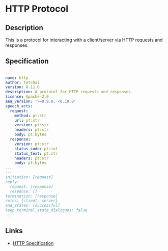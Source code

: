 # HTTP Protocol

## Description

This is a protocol for interacting with a client/server via HTTP requests and responses.

## Specification

```yaml
---
name: http
author: fetchai
version: 0.11.0
description: A protocol for HTTP requests and responses.
license: Apache-2.0
aea_version: '>=0.9.0, <0.10.0'
speech_acts:
  request:
    method: pt:str
    url: pt:str
    version: pt:str
    headers: pt:str
    body: pt:bytes
  response:
    version: pt:str
    status_code: pt:int
    status_text: pt:str
    headers: pt:str
    body: pt:bytes
...
---
initiation: [request]
reply:
  request: [response]
  response: []
termination: [response]
roles: {client, server}
end_states: [successful]
keep_terminal_state_dialogues: false
...
```

## Links

* <a href="https://www.w3.org/Protocols/rfc2616/rfc2616.html" target="_blank">HTTP Specification</a>
